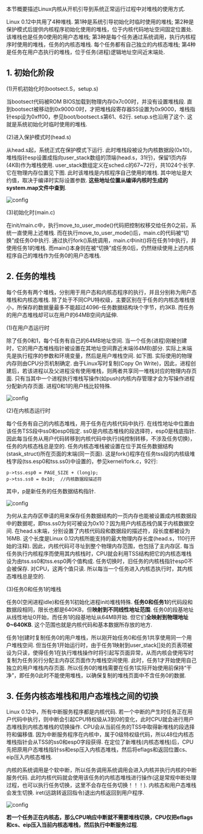 本节概要描述Linux内核从开机引导到系统正常运行过程中对堆栈的使用方式. 

Linux 0.12中共用了4种堆栈. 第1种是系统引导初始化时临时使用的堆栈; 第2种是保护模式后提供内核程序初始化使用的堆栈，位于内核代码地址空间固定位置处. 该堆栈也是任务0使用的用户态堆栈; 第3种是每个任务通过系统调用，执行内核程序时使用的堆栈，任务的内核态堆栈. 每个任务都有自己独立的内核态堆栈; 第4种是任务在用户态执行的堆栈，位于任务(进程)逻辑地址空间近末端处. 

## 1. 初始化阶段

(1)开机初始化时(bootsect.S，setup.s)

当bootsect代码被ROM BIOS加载到物理内存0x7c00时，并没有设置堆栈段. 直到bootsect被移动到0x9000:0时，才把堆栈段寄存器SS设置为0x9000，堆栈指针esp设为0xff00，参见boot/bootsect.s第61、62行. setup.s也沿用了这个. 这就是系统初始化时临时使用的堆栈. 

(2)进入保护模式时(head.s)

从head.s起，系统正式在保护模式下运行. 此时堆栈段被设为内核数据段(0x10)，堆栈指针esp设置成指向user\_stack数组的顶端(head.s，31行)，保留1页内存(4KB)作为堆栈使用. user\_stack数组定义在sched.c的67\~72行，共1024个长字. 它在物理内存位置见下图. 此时该堆栈是内核程序自己使用的堆栈. 其中地址是大约值，取决于编译时实际设置参数. **这些地址位置从编译内核时生成的system.map文件中查到**. 

![config](images/29.png)

(3)初始化时(main.c)

在init/main.c中，执行move\_to\_user\_mode()代码把控制权移交给任务0之前，系统一直使用上述堆栈. 而在执行move\_to\_user\_mode()后，main.c的代码被“切换”成任务0中执行. 通过执行fork()系统调用，main.c中init()将在任务1中执行，并使用任务1的堆栈. 而main()本身则在被“切换”成任务0后，仍然继续使用上述内核程序自己的堆栈作为任务0的用户态堆栈. 

## 2. 任务的堆栈

每个任务有两个堆栈，分别用于用户态和内核态程序的执行，并且分别称为用户态堆栈和内核态堆栈. 除了处于不同CPU特权级，主要区别在于任务的内核态堆栈很小，所保存的数据量最多不能超过4096-任务数据结构块个字节，约3KB. 而任务的用户态堆栈却可以在用户的64MB空间内延伸. 

(1)在用户态运行时

除了任务0和1，每个任务有自己的64MB地址空间. 当一个任务(进程)刚被创建时，它的用户态堆栈指针被设置在其地址空间靠近末端(64MB)部分. 实际上末端先是执行程序的参数和环境变量，然后是用户堆栈空间. 如下图. 实际使用的物理内存则由CPU分页机制确定. 由于Linux写时复制(Copy On Write)，因此，进程创建后，若该进程以及父进程没有使用堆栈，则两者共享同一堆栈对应的物理内存页面. 只有当其中一个进程执行堆栈写操作(如push)内核内存管理才会为写操作进程分配新内存页面. 进程0和1的用户栈比较特殊. 

![config](images/30.png)

(2)在内核态运行时

每个任务有自己的内核态堆栈，用于任务在内核代码中执行. 在线性地址中位置由该任务TSS段中ss0和esp0指定. ss0是内核态堆栈的段选择符，esp0是栈底指针. 因此每当任务从用户代码转移到内核代码中执行(纯控制转移，不涉及任务切换)，任务的内核态栈总是空的. 任务内核态堆栈被设置在位于其任务数据结构(stask\_struct)所在页面的末端(同一页面). 这是fork()程序在任务tss段的内核级堆栈字段(tss.esp0和tss.ss0)中设置的，参见kernel/fork.c，92行: 

```
p->tss.esp0 = PAGE_SIZE + (long)p;
p->tss.ss0 = 0x10;  //内核数据段描述符
```

其中，p是新任务的任务数据结构指针. 

![config](images/31.png)

为何从主内存区申请的用来保存任务数据结构的一页内存也能被设置成内核数据段中的数据呢，即tss.ss0为何可被设为0x10？因为用户内核态栈仍属于内核数据空间. 在head.s末端，分别设置了内核代码段和数据段的描述符，段长度都被设为16MB. 这个长度是Linux 0.12内核所能支持的最大物理内存长度(head.s，110行开始的注释). 因此，内核代码可寻址到整个物理内存范围，也包括了主内存区. 每当任务执行内核程序而使用其内核栈时，CPU就会利用TSS结构把它的内核态堆栈设为由tss.ss0和tss.esp0两个值构成. 任务切换时，旧任务的内核栈指针esp0不会被保存. 对CPU，这两个值只读. 所以每当一个任务进入内核态执行时，其内核态堆栈总是空的. 

(3)任务0和任务1的堆栈

任务0(空闲进程idle)和任务1(初始化进程init)堆栈特殊. **任务0和任务1**的代码段和数据段相同，限长也都是640KB，但**映射到不同线性地址范围**. 任务0的段基地址从线性地址0开始，而任务1的段基地址从64MB开始. 但它们**全映射到物理地址0\~640KB**. 这个范围也就是内核代码和基本数据所存放的地方. 

任务1创建时复制任务0的用户堆栈，所以刚开始任务0和任务1共享使用同一个用户堆栈空间. 但当任务1开始运行时，由于任务1映射到user\_stack[]处的页表项被设为只读，使得任务1在执行堆栈操作时将引起写页面异常，从而内核会使用写时复制为任务另行分配主内存区页面作为堆栈空间使用. 此时，任务1才开始使用自己独立的用户堆栈内存页面. 所以任务0的堆栈需要在任务1实际开始使用前保持“干净”，即任务0此时不能使用堆栈，以确保复制的堆栈页面中不含任务0的数据. 

## 3. 任务内核态堆栈和用户态堆栈之间的切换

Linux 0.12中，所有中断服务程序都是内核代码. 若一个中断的产生时任务正在用户代码中执行，则中断会引起CPU特权级从3到0的变化，此时CPU就会进行用户态堆栈到内核态堆栈的切换操作. CPU会从当前任务的TSS中取得新堆栈的段选择符和偏移值. 因为中断服务程序在内核中，属于0级特权级代码，所以48位内核态堆栈指针会从TSS的ss0和esp0字段获得. 在定位了新堆栈(内核态堆栈)后，CPU先把原用户态堆栈指针ss和esp压入内核态堆栈，然后将eflags和返回位置cs、eip压入内核态堆栈. 

内核的系统调用是个软中断，所以任务调用系统调用会进入内核并执行内核的中断服务代码. 此时内核代码就会使用该任务的内核态堆栈进行操作(这是常规中断处理过程，也可以执行任务切换，这里不会存在任务切换！！！). 内核态和用户态堆栈会发生切换. iret(远跳转返回指令)退出内核返回到用户程序. 

![config](images/32.png)

**若一个任务正在内核态，那么CPU响应中断就不需要堆栈切换，CPU仅把eflags和cs、eip压入当前内核态堆栈，然后执行中断服务过程**. 

